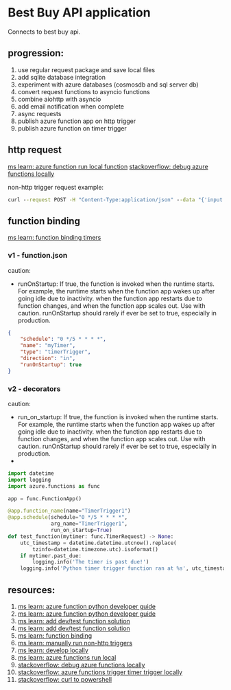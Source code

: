 # Best Buy API application
Connects to best buy api.

## progression:
1. use regular request package and save local files
2. add sqlite database integration
3. experiment with azure databases (cosmosdb and sql server db)
4. convert request functions to asyncio functions
5. combine aiohttp with asyncio
6. add email notification when complete
7. async requests
8. publish azure function app on http trigger
9. publish azure function on timer trigger

## http request
[ms learn: azure function run local function](https://learn.microsoft.com/en-us/azure/azure-functions/functions-run-local?tabs=windows%2Cisolated-process%2Cnode-v4%2Cpython-v2%2Cnon-http-trigger%2Ccontainer-apps&pivots=programming-language-python#run-a-local-function)
[stackoverflow: debug azure functions locally](https://stackoverflow.com/questions/55063821/debug-azure-functions-locally/55067597)

non-http trigger request example: 
``` cmd
curl --request POST -H "Content-Type:application/json" --data "{'input':'sample queue data'}" http://localhost:7071/admin/functions/QueueTrigger -v
```


## function binding 
[ms learn: function binding timers](https://learn.microsoft.com/en-us/azure/azure-functions/functions-bindings-timer?tabs=python-v2%2Cin-process&pivots=programming-language-python)

### v1 - function.json
caution:
* runOnStartup: If true, the function is invoked when the runtime starts. For example, the runtime starts when the function app wakes up after going idle due to inactivity. when the function app restarts due to function changes, and when the function app scales out. Use with caution. runOnStartup should rarely if ever be set to true, especially in production.

```json
{
    "schedule": "0 */5 * * * *",
    "name": "myTimer",
    "type": "timerTrigger",
    "direction": "in",
    "runOnStartup": true
}
```

### v2 - decorators
caution:
* run_on_startup: If true, the function is invoked when the runtime starts. For example, the runtime starts when the function app wakes up after going idle due to inactivity. when the function app restarts due to function changes, and when the function app scales out. Use with caution. runOnStartup should rarely if ever be set to true, especially in production.
* 
```python
import datetime
import logging
import azure.functions as func

app = func.FunctionApp()

@app.function_name(name="TimerTrigger1")
@app.schedule(schedule="0 */5 * * * *", 
              arg_name="TimerTrigger1",
              run_on_startup=True) 
def test_function(mytimer: func.TimerRequest) -> None:
    utc_timestamp = datetime.datetime.utcnow().replace(
        tzinfo=datetime.timezone.utc).isoformat()
    if mytimer.past_due:
        logging.info('The timer is past due!')
    logging.info('Python timer trigger function ran at %s', utc_timestamp)
```

## resources:
1. [ms learn: azure function python developer guide](https://learn.microsoft.com/en-us/azure/azure-functions/functions-reference-python?tabs=asgi%2Capplication-level&pivots=python-mode-decorators)
2. [ms learn: azure function python developer guide](https://learn.microsoft.com/en-us/azure/azure-functions/functions-reference-python?tabs=asgi%2Capplication-level&pivots=python-mode-decorators)
3. [ms learn: add dev/test function solution](https://learn.microsoft.com/en-us/answers/questions/1203593/azure-functions-in-dev-prod-enviroment)
4. [ms learn: add dev/test function solution](https://learn.microsoft.com/en-us/answers/questions/1203593/azure-functions-in-dev-prod-enviroment)
5. [ms learn: function binding](https://learn.microsoft.com/en-us/azure/azure-functions/functions-bindings-timer?tabs=python-v2%2Cin-process&pivots=programming-language-python)
6. [ms learn: manually run non-http triggers](https://learn.microsoft.com/en-us/azure/azure-functions/functions-manually-run-non-http)
7. [ms learn: develop locally](https://learn.microsoft.com/en-us/azure/azure-functions/functions-develop-local)
8. [ms learn: azure functions run local](https://learn.microsoft.com/en-us/azure/azure-functions/functions-run-local?tabs=windows%2Cisolated-process%2Cnode-v4%2Cpython-v2%2Cnon-http-trigger%2Ccontainer-apps&pivots=programming-language-python#run-a-local-function)
9. [stackoverflow: debug azure functions locally](https://stackoverflow.com/questions/55063821/debug-azure-functions-locally/55067597)
10. [stackoverflow: azure functions trigger timer trigger locally](https://stackoverflow.com/questions/47541981/azure-functions-trigger-timer-trigger-locally)
11. [stackoverflow: curl to powershell](https://stackoverflow.com/questions/71168528/curl-to-powershell-command)
